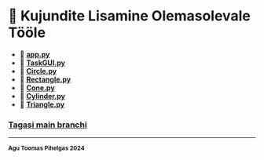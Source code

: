 # 📂 Kujundite Lisamine Olemasolevale Tööle</summary>

- 📄 [**app.py**](taskGui/app.py)  
- 📄 [**TaskGUI.py**](taskGui/TaskGUI.py)  
- 📄 [**Circle.py**](taskGui/Circle.py)  
- 📄 [**Rectangle.py**](taskGui/Rectangle.py)  
- 📄 [**Cone.py**](taskGui/Cone.py)  
- 📄 [**Cylinder.py**](taskGui/Cyclinder.py)  
- 📄 [**Triangle.py**](taskGui/Triangle.py)

### [**Tagasi main branchi**](https://github.com/TrinityTF/ITK24/tree/main)
---

<sup>**Agu Toomas Pihelgas 2024**</sup>
